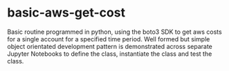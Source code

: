 # basic-aws-get-cost
Basic routine programmed in python, using the boto3 SDK to get aws costs for a single account for a specified time period. Well formed but simple object orientated development pattern is demonstrated across separate Jupyter Notebooks to define the class, instantiate the class and test the class.
